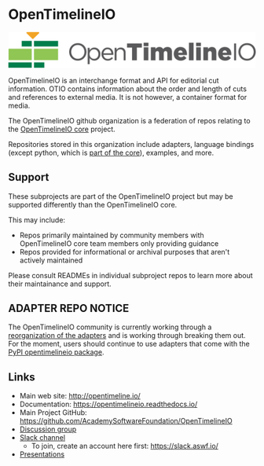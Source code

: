# OpenTimelineIO

<picture>
  <source media="(prefers-color-scheme: dark)" srcset="https://raw.githubusercontent.com/OpenTimelineIO/.github/main/profile/images/OpenTimelineIO@3xLight.png">
  <source media="(prefers-color-scheme: light)" srcset="https://raw.githubusercontent.com/OpenTimelineIO/.github/main/profile/images/OpenTimelineIO@3xDark.png">
  <img alt="OpenTimelineIO Logo" src="./images/OpenTimelineIO@3xDark.png">
</picture>

OpenTimelineIO is an interchange format and API for editorial cut information.
OTIO contains information about the order and length of cuts and references to
external media. It is not however, a container format for media.

The OpenTimelineIO github organization is a federation of repos relating to the 
[OpenTimelineIO core](https://github.com/AcademySoftwareFoundation/OpenTimelineIO)
project.

Repositories stored in this organization include adapters, language bindings
(except python, which is [part of the core](https://github.com/AcademySoftwareFoundation/OpenTimelineIO/tree/main/src/py-opentimelineio)),
examples, and more.

## Support

These subprojects are part of the OpenTimelineIO project but may be supported
differently than the OpenTimelineIO core.

This may include:

- Repos primarily maintained by community members with OpenTimelineIO core team members only providing guidance
- Repos provided for informational or archival purposes that aren't actively maintained

Please consult READMEs in individual subproject repos to learn more about their
maintainance and support.

## ADAPTER REPO NOTICE

The OpenTimelineIO community is currently working through a
[reorganization of the adapters](https://github.com/AcademySoftwareFoundation/OpenTimelineIO/issues/1386)
and is working through breaking them out. For the moment, users should continue
to use adapters that come with the
[PyPI opentimelineio package](https://pypi.org/project/OpenTimelineIO/).


Links
-----

* Main web site: http://opentimeline.io/
* Documentation: https://opentimelineio.readthedocs.io/
* Main Project GitHub: https://github.com/AcademySoftwareFoundation/OpenTimelineIO
* [Discussion group](https://lists.aswf.io/g/otio-discussion)
* [Slack channel](https://academysoftwarefdn.slack.com/messages/CMQ9J4BQC)
  * To join, create an account here first: https://slack.aswf.io/
* [Presentations](https://github.com/AcademySoftwareFoundation/OpenTimelineIO/wiki/Presentations)
